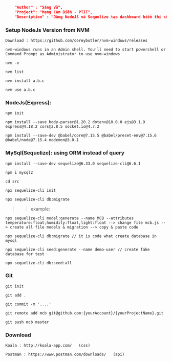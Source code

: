```json
    "Author" : "Sáng Vũ",
    "Project": "Mạng Cảm Biến - PTIT",
    "Description" : "Dùng NodeJS và Sequelize tạo dashboard hiển thị số liệu & chart từ database"
```

### Setup NodeJs Version from NVM

    Download : https://github.com/coreybutler/nvm-windows/releases

    nvm-windows runs in an Admin shell. You'll need to start powershell or Command Prompt as Administrator to use nvm-windows

    nvm -v

    nvm list

    nvm install a.b.c

    nvm use a.b.c

### NodeJs(Express):

    npm init

    npm install --save body-parser@1.20.2 dotenv@10.0.0 ejs@3.1.9 express@4.18.2 cors@2.8.5 socket.io@4.7.2

    npm install --save-dev @babel/core@7.15.5 @babel/preset-env@7.15.6 @babel/node@7.15.4 nodemon@3.0.1

### MySql(Sequelize): using ORM instead of query

    npm install --save-dev sequelize@6.33.0 sequelize-cli@6.6.1

    npm i mysql2

    cd src

    npx sequelize-cli init

    npx sequelize-cli db:migrate

> > example:

    npx sequelize-cli model:generate --name MCB --attributes temperature:float,humidity:float,light:float --> change file mcb.js --> create all file models & migration --> copy & paste code

    npx sequelize-cli db:migrate // it is code what create database in mysql

    npx sequelize-cli seed:generate --name demo-user // create fake database for test

    npx sequelize-cli db:seed:all

### Git

    git init

    git add .

    git commit -m '....'

    git remote add mcb git@github.com:{yourAccount}/{yourProjectName}.git

    git push mcb master

### Download

    Koala : http://koala-app.com/   (css)

    Postman : https://www.postman.com/downloads/   (api)
